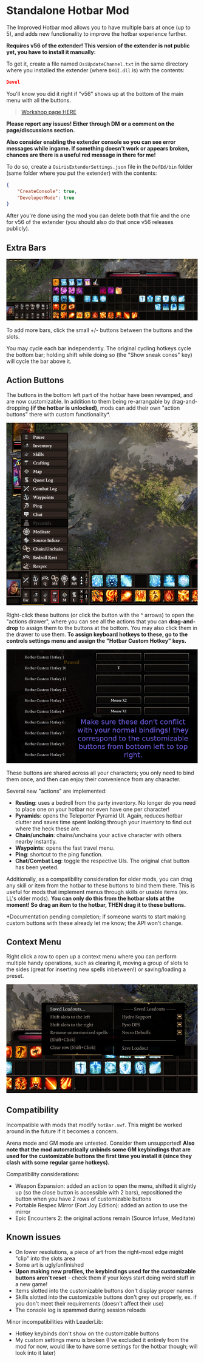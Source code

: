 # Standalone Hotbar Mod

The Improved Hotbar mod allows you to have multiple bars at once (up to 5), and adds new functionality to improve the hotbar experience further.

**Requires v56 of the extender! This version of the extender is not public yet, you have to install it manually:**

To get it, create a file named `OsiUpdateChannel.txt` in the same directory where you installed the extender (where `DXGI.dll` is) with the contents:
```json
Devel
```

You'll know you did it right if "v56" shows up at the bottom of the main menu with all the buttons.

> [Workshop page HERE](https://steamcommunity.com/sharedfiles/filedetails/?id=2759281297)

**Please report any issues! Either through DM or a comment on the page/discussions section.**

**Also consider enabling the extender console so you can see error messages while ingame. If something doesn't work or appears broken, chances are there is a useful red message in there for me!**

To do so, create a `OsirisExtenderSettings.json` file in the `DefEd/bin` folder (same folder where you put the extender) with the contents:

```json
{
	"CreateConsole": true,
	"DeveloperMode": true
}
```

After you're done using the mod you can delete both that file and the one for v56 of the extender (you should also do that once v56 releases publicly).

## Extra Bars

![Extra bars.](img/hotbar/five_bars.png)

To add more bars, click the small +/- buttons between the buttons and the slots.

You may cycle each bar independently. The original cycling hotkeys cycle the bottom bar; holding shift while doing so (the "Show sneak cones" key) will cycle the bar above it.

## Action Buttons

The buttons in the bottom left part of the hotbar have been revamped, and are now customizable. In addition to them being re-arrangable by drag-and-dropping **(if the hotbar is unlocked)**, mods can add their own "action buttons" there with custom functionality*.

![Custom hotkeys.](img/hotbar/hotkeys.png)

Right-click these buttons (or click the button with the ^ arrows) to open the "actions drawer", where you can see all the actions that you can **drag-and-drop** to assign them to the buttons at the bottom. You may also click them in the drawer to use them. **To assign keyboard hotkeys to these, go to the controls settings menu and assign the "Hotbar Custom Hotkey" keys.**

![Assign/unbind these!](img/hotbar/bindings_warning.png)

These buttons are shared across all your characters; you only need to bind them once, and then can enjoy their convenience from any character.

Several new "actions" are implemented:

- **Resting**: uses a bedroll from the party inventory. No longer do you need to place one on your hotbar nor even have one per character!
- **Pyramids**: opens the Teleporter Pyramid UI. Again, reduces hotbar clutter and saves time spent looking through your inventory to find out where the heck these are.
- **Chain/unchain**: chains/unchains your active character with others nearby instantly.
- **Waypoints**: opens the fast travel menu.
- **Ping**: shortcut to the ping function.
- **Chat/Combat Log**: toggle the respective UIs. The original chat button has been yeeted.

Additionally, as a compatibility consideration for older mods, you can drag any skill or item from the hotbar to these buttons to bind them there. This is useful for mods that implement menus through skills or usable items (ex. LL's older mods). **You can only do this from the hotbar slots at the moment! So drag an item to the hotbar, THEN drag it to these buttons.**

*Documentation pending completion; if someone wants to start making custom buttons with these already let me know; the API won't change.

## Context Menu

Right click a row to open up a context menu where you can perform multiple handy operations, such as clearing it, moving a group of slots to the sides (great for inserting new spells inbetween!) or saving/loading a preset.

![Context menu.](img/hotbar/context_menu.png)

## Compatibility
Incompatible with mods that modify `hotBar.swf`. This might be worked around in the future if it becomes a concern.

Arena mode and GM mode are untested. Consider them unsupported! **Also note that the mod automatically unbinds some GM keybindings that are used for the customizable buttons the first time you install it (since they clash with some regular game hotkeys).**

Compatibility considerations:

- Weapon Expansion: added an action to open the menu, shifted it slightly up (so the close button is accessible with 2 bars), repositioned the button when you have 2 rows of customizable buttons
- Portable Respec Mirror (Fort Joy Edition): added an action to use the mirror
- Epic Encounters 2: the original actions remain (Source Infuse, Meditate)

## Known issues
- On lower resolutions, a piece of art from the right-most edge might "clip" into the slots area
- Some art is ugly/unfinished
- **Upon making new profiles, the keybindings used for the customizable buttons aren't reset** - check them if your keys start doing weird stuff in a new game!
- Items slotted into the customizable buttons don't display proper names
- Skills slotted into the customizable buttons don't grey out properly, ex. if you don't meet their requirements (doesn't affect their use)
- The console log is spammed during session reloads

Minor incompatibilities with LeaderLib:

- Hotkey keybinds don't show on the customizable buttons
- My custom settings menu is broken (I've excluded it entirely from the mod for now, would like to have some settings for the hotbar though; will look into it later)